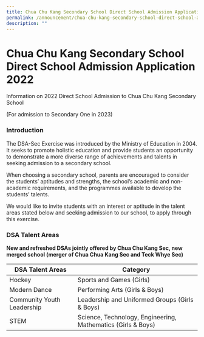 ```yaml
---
title: Chua Chu Kang Secondary School Direct School Admission Application 2022
permalink: /announcement/chua-chu-kang-secondary-school-direct-school-admission-application-2022/
description: ""
---
```

# **Chua Chu Kang Secondary School Direct School Admission Application 2022**

Information on 2022 Direct School Admission to Chua Chu Kang Secondary School   

(For admission to Secondary One in 2023)


### Introduction

The DSA-Sec Exercise was introduced by the Ministry of Education in 2004. It seeks to promote holistic education and provide students an opportunity to demonstrate a more diverse range of achievements and talents in seeking admission to a secondary school.

When choosing a secondary school, parents are encouraged to consider the students’ aptitudes and strengths, the school’s academic and non-academic requirements, and the programmes available to develop the students’ talents.

We would like to invite students with an interest or aptitude in the talent areas stated below and seeking admission to our school, to apply through this exercise.


### DSA Talent Areas

**New and refreshed DSAs jointly offered by Chua Chu Kang Sec, new merged school (merger of Chua Chua Kang Sec and Teck Whye Sec)**

| DSA Talent Areas 	| Category 	|
|---	|---	|
| Hockey 	| Sports and Games (Girls) 	|
| Modern Dance 	| Performing Arts (Girls & Boys) 	|
|  Community Youth Leadership  	| Leadership and Uniformed Groups (Girls & Boys)  	|
| STEM   	| Science, Technology, Engineering, Mathematics (Girls & Boys)  	|

